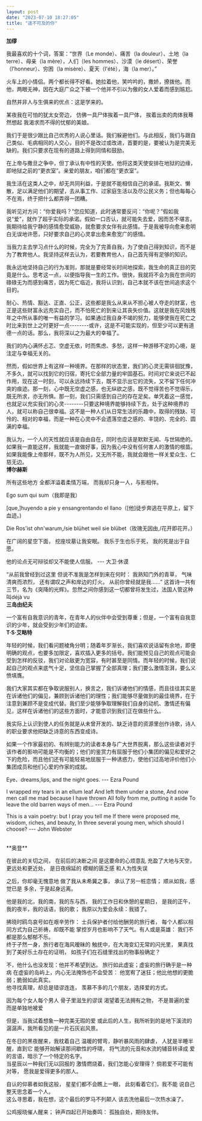 ```yaml
---
layout: post
date: "2023-07-10 18:27:05"
title: "遥不可及的你"
---
```

**加缪**

我最喜欢的十个词，答案：“世界（Le monde）、痛苦（la douleur）、土地（la terre）、母亲（la mère），人们（les hommes）、沙漠（le désert）、荣誉（l'honneur）、穷困（la misère）、夏天（l'été），海（la mer）。”

火车上的小情侣。两个都长得不好看。她拉着他，笑吟吟的，撒娇，撩拨他。而他，两眼无神，因在大庭广众之下被一个他并不引以为傲的女人爱着而感到尴尬。

自然并非人与生俱来的优点：这是学来的。

某夜我在可怕的犹太女旁边，
仿佛一具尸体挨着一具尸体，
挨着出卖的肉体我蓦然想起
我渴求而不得的忧郁的美娘。

我们于是很少跟比自己优秀的人说心里话。我们躲避他们。与此相反，我们与跟自己类似、毛病相同的人交心，目的不是改过或改进，首要的是，要被认为是完美无缺的。我们只要求在现有的道路上得到同情和鼓励。

在上帝与撒旦之争中，但丁承认有中性的天使。他将这类天使安排在地狱的边缘，即地狱之前的“更衣室”。亲爱的朋友，咱们都在“更衣室”。

我生活在这类人之中，却无共同利益，于是就不能相信自己的承诺。我斯文、懒散，足以满足他们的期望，去从事工作、过家庭生活以及尽公民义务；但也每每心不在焉，终于把什么都弄得一团糟。

我听见对方问：“你爱我吗？”您应知道，此时通常要反问：“你呢？”假如我说“爱”，就作了超乎实际的承诺。假如一口否认，就可能失去爱，因而苦不堪言。我期待给我宁静的感情愈受威胁，就愈要求女伴有此感情。于是我被导向愈来愈明白无误地许愿，只好要求自己的心灵拿出愈来愈宽广的感情。

当我力主去学习点什么的时候，完全为了完善自我，为了使自己得到知识，而不是为了教育他人。我坚持这样去认为，若要教育他人，自己首先得有足够的知识。

我永远地坚持自己的行为准则，那就是要经常长时间地探索，我生命的真正目的究竟是什么。思考这一点，以便指导我一生的工作。很快，我就将不会为我在世间的碌碌无为而感到痛苦，因为死亡临近，我将认识到，自己本就不该在世间追求这个目的。

耐心、热情、豁达、正直、公正，这些都是我么从来从不担心被人夺走的财富，也正是这些财富永远充实自己，而不怕死亡的到来让其丧失价值。这就是我在风烛残年之中所从事的唯一有益的学习。如果通过我自身不竭的努力，能够使我在死亡之时比来到世上之时更好一点--------或许，这是不可能实现的，但至少可以更有道德一点的话。那么，我将深以之为最大的幸福了。

我们的内心满怀忐忑、空虚无依，时而焦虑、多愁，这样一种游移不定的心境，是注定与幸福无关的。

然而，假如世界上有这样一种境界。在那样的状态里，我们的心灵无需徘徊犹豫，不多久，就可以找到它的归宿，寄托它全部力量的牢固基石。时间对它来说已不起作用，现在这一时刻，可以永远持续下去，既不显示出它的流失，又不留下任何冲突的痕迹。那一刻，心中既无空虚之感，也无纵欲之感，既不觉得苦也不觉得乐，既无所求，亦无所惧。那一刻，我们只需感到自己的存在足矣。单凭着这一感觉，也就足以充实我们的心灵--------只要这种境界能够持续下去，处于这种境界的人，就可以称自己很幸福。这不是一种人们从日常生活的乐趣中，取得的残缺、可怜的、相对的幸福，而是一种在心灵中不会遗落空虚之感的、丰饶的、完全的、圆满的幸福。

我认为，一个人的天性就应该是自由自在，同时也应该是默默无闻、与世隔绝的。如果我一直能这样，我就能一直做好事，因为我心中没有任何害人的激情的根苗。如果我能像上帝那样，既不为人所见，又无所不能，我就会跟他一样关爱众生、仁慈无边。
<br>
**博尔赫斯**

所有这些地方
全都洋溢着柔情万端，
而我却只身一人，与影相伴。

Ego sum qui sum（我即是我）

[que,]huyendo a pie y ensangrentando el llano（[他]徒步奔逃在平原上，留下血迹。)

Die Ros'ist ohn'warum,/sie blühet weil sie blübet（玫瑰无因由,/花开即花开。）

在广阔的星空下面，
挖座坟墓让我安眠。
我乐于生也乐于死，
我的死是出于自愿。

他的论点无可辩驳却又不能使人信服。 --- 大卫·休谟


“从前我曾经到过这里
但说不准我是怎样到来在何时：
我熟知门外的青草，
气味清爽而浓烈，
还有谓叹之声和岸边的灯火。
从前你曾经就是我......”
这首诗一共有三节，名为《突降的光辉》。忽然之间你感到这一切都曾将发生过，法国人管这种叫déjà vu
<br>
**三岛由纪夫**

一个富有自我意识的青年，在青年人的伙伴中会受到尊重；但是，一个富有自我意识的少年，就会受到少年们的迫害。
<br>
**T·S·艾略特**

年轻的时候，我们看问题棱角分明；随着年岁渐长，我们喜欢说话留有余地，即便明确的观点，也要多加限定，喜欢插入更多的括号。我们能预见自己的观点可能会受到怎样的反驳，我们对论敌更为宽容，有时甚至是同情。而年轻的时候，我们说起自己的观点来底气十足，坚信自己掌握了全部真理；我们要么激情澎湃，要么义愤填膺。

我们大家其实都在争取说服别人，换言之，我们诉诸他们的情感，而且往往其实是在诉诸他们的偏见，兼顾到诉诸他们的理性；我们能够尽量做到的最佳境界，在于注意到兼顾不是变成代替。我们至少能够争取理解我们自身的动机、激情还有偏见，这样在诉诸他们的这些方面时，才能意识到我们正在做些什么。

我实际上认识到使人的任务就是从未曾开发的、缺乏诗意的资源里创作诗歌，诗人的职业要求他把缺乏诗意的东西变成诗。

如果一个作家最初的、有辨别能力的读者本身与广大世界脱离，那么这些读者对于该作者的影响可能是不均衡的；他们的鉴赏力有屈服于他们小集团的偏见和爱好之下的危险，而且他们还有可能轻易地屈服于一种诱惑力，使他们过高地评价他们小集团成员和他们心爱的作家的成就。

Eye、dreams,lips, and the night goes. --- Ezra Pound

I wrapped my tears in an ellum leaf
And left them under a stone,
And now men call me mad because I have thrown
All folly from me, putting it aside
To leave the old barren ways of men...  --- Ezra Pound

This is a vain poetry: but I pray you tell me
If there were proposed me, wisdom, riches, and beauty,
In three several young men, which should I choose?     --- John Webster

<br>
**奥登**

在彼此的关切之间，
在前后的决断之间
是这要命的心烦意乱
充盈了大地与天空，
更远处和更近处，
是日夜绵延的
模糊的匮乏感
和人为性失误

之后，你却毫无愧意地
做了我从未希冀之事，
承认了另一桩恋情；
顺从如我，感觉已是
多余，于是起身远离。

他是我的北，我的南，我的东与西，
我的工作日和休憩的星期日，
是我的正午，我的夜半，我的话语，我的歌；
我原以为爱会永续：我错了。

拂晓时鸥鸟哀号如在艰辛劳作：
士兵保护者付给他酬劳的旅行者，
每个人都以相同方式为自己祈祷，却既不能
掌控岁月也影响不了天气。有人或是英雄：
我们不都是那么郁郁不乐。
<br>
终于孑然一身，旅行者在海风暧昧的
触抚中，在大海变幻无常的闪光里，
果真找到了美好乐土存在的证明，
如孩子们在石缝里找出的物事般确定？

不，他什么也没发现：他并不希望到达。
旅行如此虚妄；虚妄的旅行确乎是一种病
在虚妄的岛屿上，内心无法掩饰也不会受苦：
他宽宥了迷狂；他比他想的更脆弱；脆弱如此真实。
<br>
他寻找真理，却总是错谬连连，
羡慕不多的几个朋友，选择爱的方式。

因为每个女人每个男人
骨子里滋生的谬误
渴望着无法拥有之物，
不是普遍的爱
而是单独地被爱

但是，当我试着想象一种完美无瑕的爱
或此后的人生，我所听到的是地下溪流的
潺潺声，我所看见的是一片石灰岩风景。

在冬日的黑夜醒来，我枕着自己
温暖的臂弯，静听暴风雨的肆虐，
人犹是半睡半醒，直到它
能够开始解读那间歇性的呼啸，
将气流的元音和水流的辅音转译成
爱的言语，暗示了一个特定的名字。
<br>
当星辰以一种我们无以回报的
激情燃烧着，我们怎能心安理得？
倘若爱不可能有对等，
愿我是爱得更多的那人。

自认的仰慕者如我这般，
星星们都不会瞧上一眼，
此刻看着它们，我不能
说自己整天思念着一个人。
<br>
这么寻思着，我在想，这个最后的罗马不列颠人
该去洗他最后一次热水澡了。

公鸡报晓催人醒来；
钟声四起已开始奏鸣：
孤独自处，期待友伴。